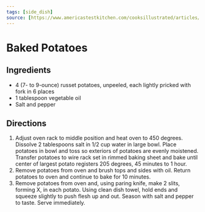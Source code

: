 ```yaml
---
tags: [side_dish]
source: [https://www.americastestkitchen.com/cooksillustrated/articles/144-the-perfect-baked-potato, https://www.americastestkitchen.com/recipes/8654-best-baked-potatoes]
---
```


# Baked Potatoes

## Ingredients

- 4 (7- to 9-ounce) russet potatoes, unpeeled, each lightly pricked with fork in 6 places
- 1 tablespoon vegetable oil
- Salt and pepper

## Directions

1. Adjust oven rack to middle position and heat oven to 450 degrees. Dissolve 2 tablespoons salt in 1/2 cup water in large bowl. Place potatoes in bowl and toss so exteriors of potatoes are evenly moistened. Transfer potatoes to wire rack set in rimmed baking sheet and bake until center of largest potato registers 205 degrees, 45 minutes to 1 hour.
2. Remove potatoes from oven and brush tops and sides with oil. Return potatoes to oven and continue to bake for 10 minutes.
3. Remove potatoes from oven and, using paring knife, make 2 slits, forming X, in each potato. Using clean dish towel, hold ends and squeeze slightly to push flesh up and out. Season with salt and pepper to taste. Serve immediately.
